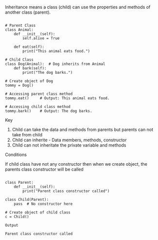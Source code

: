 Inheritance means a class (child) can use the properties and methods of another class (parent).

```text

# Parent Class
class Animal:
    def __init__(self):
        self.alive = True

    def eat(self):
        print("This animal eats food.")

# Child Class
class Dog(Animal):  # Dog inherits from Animal
    def bark(self):
        print("The dog barks.")

# Create object of Dog
tommy = Dog()

# Accessing parent class method
tommy.eat()     # Output: This animal eats food.

# Accessing child class method
tommy.bark()    # Output: The dog barks.

```

Key 

1. Child can take the data and methods from parents but parents can not take from child
2. Child can inherite - Data members, methods, constructor
3. Child can not inheritate the private variable and methods
   

Conditions

If child class have not any constructor then when we create object, the parents class constructor will be called

```text

class Parent:
    def __init__(self):
        print("Parent class constructor called")

class Child(Parent):
    pass  # No constructor here

# Create object of child class
c = Child()

Output

Parent class constructor called

```

